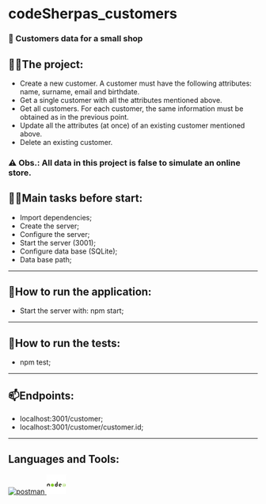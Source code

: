 # codeSherpas_customers 
### 🛒 Customers data for a small shop


## 👨‍💻The project:

- Create a new customer. A customer must have the following attributes: name, surname, email and birthdate.
- Get a single customer with all the attributes mentioned above.
- Get all customers. For each customer, the same information must be obtained as in the previous point.
- Update all the attributes (at once) of an existing customer mentioned above.
- Delete an existing customer.

### ⚠️ Obs.: All data in this project is false to simulate an online store.

## 👨‍💻Main tasks before start:

- Import dependencies;
- Create the server;
- Configure the server;
- Start the server (3001);
- Configure data base (SQLite);
- Data base path;

---

## 🚀How to run the application:

- Start the server with: npm start;

---

## 🚀How to run the tests:

- npm test;

---

##  📫Endpoints:

- localhost:3001/customer;
- localhost:3001/customer/customer.id;  

---

## Languages and Tools:

<a href="https://postman.com" target="_blank" rel="noreferrer"> <img src="https://www.vectorlogo.zone/logos/getpostman/getpostman-icon.svg" alt="postman" width="30" height="30"/> </a>
<a href="https://nodejs.org/en/" target="_blank" rel="noreferrer"> <img src="https://raw.githubusercontent.com/devicons/devicon/master/icons/nodejs/nodejs-original-wordmark.svg" alt="nodejs" width="40" height="40"/> </a>
